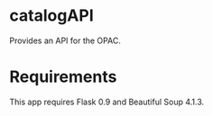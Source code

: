catalogAPI
==========

Provides an API for the OPAC.

Requirements
============

This app requires Flask 0.9 and Beautiful Soup 4.1.3.
